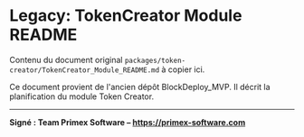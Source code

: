 # Legacy: TokenCreator Module README

Contenu du document original `packages/token-creator/TokenCreator_Module_README.md` à copier ici.

Ce document provient de l'ancien dépôt BlockDeploy_MVP. Il décrit la planification du module Token Creator.

---
**Signé : Team Primex Software – https://primex-software.com**
